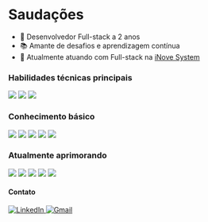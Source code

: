 # Saudações
- 🚀 Desenvolvedor Full-stack a 2 anos
- 📚 Amante de desafios e aprendizagem contínua
- 💼 Atualmente atuando com Full-stack na <a target="_blank" href="https://www.inovesystem.com/">iNove System</a>

### Habilidades técnicas principais
<div>
  <img src="https://img.shields.io/static/v1?label=&message=JavaScript&color=0d1117&style=for-the-badge&logo=JavaScript"/>
  <img src="https://img.shields.io/static/v1?label=&message=React&color=0d1117&style=for-the-badge&logo=React"/>
   <img src="https://img.shields.io/static/v1?label=&message=Node JS&color=0d1117&style=for-the-badge&logo=nodedotjs"/>
</div>

### Conhecimento básico
<div>
 <img src="https://img.shields.io/static/v1?label=&message=Next.js&color=0d1117&style=for-the-badge&logo=Next.js"/>
  <img src="https://img.shields.io/static/v1?label=&message=SQL&color=0d1117&style=for-the-badge&logo=sqlite"/>
  <img src="https://img.shields.io/static/v1?label=&message=TypeScript&color=0d1117&style=for-the-badge&logo=TypeScript"/>
  <img src="https://img.shields.io/static/v1?label=&message=Express&color=0d1117&style=for-the-badge&logo=express"/>
  <img src="https://img.shields.io/static/v1?label=&message=Fastify&color=0d1117&style=for-the-badge&logo=fastify"/>
</div>

### Atualmente aprimorando
<div>
  <img src="https://img.shields.io/static/v1?label=&message=Prisma&color=0d1117&style=for-the-badge&logo=prisma"/>
  <img src="https://img.shields.io/static/v1?label=&message=Docker&color=0d1117&style=for-the-badge&logo=docker"/>
  <img src="https://img.shields.io/static/v1?label=&message=Nest JS&color=0d1117&style=for-the-badge&logo=nestjs"/>
  <img src="https://img.shields.io/static/v1?label=&message=React Native&color=0d1117&style=for-the-badge&logo=React"/>
  <img src="https://img.shields.io/static/v1?label=&message=Electron&color=0d1117&style=for-the-badge&logo=electron"/>
</div>

#### Contato
<a href="https://www.linkedin.com/in/willian-igor-santos/" target="_blank" title="LinkedIn">
  <img src="https://img.shields.io/badge/LinkedIn-%23181717.svg?style=for-the-badge&logo=LinkedIn&logoColor=white&color=0A66C2" alt="LinkedIn" />
</a>

<a href="mailto:willianigordeveloper@gmail.com" target="_blank" title="Gmail">
  <img src="https://img.shields.io/badge/Email-%23181717.svg?style=for-the-badge&logo=Gmail&logoColor=white&color=EA4335" alt="Gmail" />
</a>
